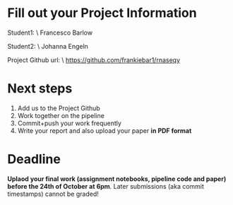 # Fill out your Project Information

Student1: \ Francesco Barlow

Student2: \ Johanna Engeln

Project Github url: \ https://github.com/frankiebar1/rnaseqy


# Next steps

1. Add us to the Project Github
2. Work together on the pipeline
3. Commit+push your work frequently
4. Write your report and also upload your paper **in PDF format**



# Deadline

**Uplaod your final work (assignment notebooks, pipeline code and paper) before the 24th of October at 6pm**.
Later submissions (aka commit timestamps) cannot be graded!
